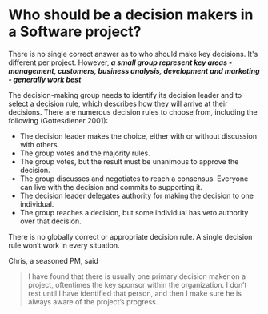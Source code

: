 # Who should be a decision makers in a Software project?

There is no single correct answer as to who should make key decisions. It's different per project. However, _**a small group represent key areas - management, customers, business analysis, development and marketing - generally work best**_

The decision-making group needs to identify its decision leader and to select a decision rule, which describes how they will arrive at their decisions. There are numerous decision rules to choose from, including the following (Gottesdiener 2001):

- The decision leader makes the choice, either with or without discussion with others.
- The group votes and the majority rules.
- The group votes, but the result must be unanimous to approve the decision.
- The group discusses and negotiates to reach a consensus. Everyone can live with the decision
  and commits to supporting it.
- The decision leader delegates authority for making the decision to one individual.
- The group reaches a decision, but some individual has veto authority over that decision.

There is no globally correct or appropriate decision rule. A single decision rule won’t work in every situation.

Chris, a seasoned PM, said

> I have found that there is usually one primary decision maker on a project,
> oftentimes the key sponsor within the organization.
> I don’t rest until I have identified that person,
> and then I make sure he is always aware of the project’s progress.
